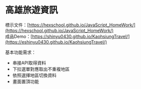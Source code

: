 # 高雄旅遊資訊

標示文件：[https://hexschool.github.io/JavaScript_HomeWork/](https://hexschool.github.io/JavaScript_HomeWork/)
<br>
成品Demo：[https://shinyu0430.github.io/KaohsiungTravel/](https://eshinyu0430.github.io/KaohsiungTravel/)

基本功能需求：
* 串接API取得資料
* 下拉選單對應取出不重複地區
* 依照選擇地區切換資料
* 畫面置頂功能





